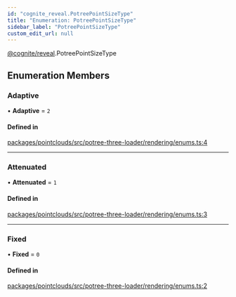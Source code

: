 ```yaml
---
id: "cognite_reveal.PotreePointSizeType"
title: "Enumeration: PotreePointSizeType"
sidebar_label: "PotreePointSizeType"
custom_edit_url: null
---
```


[@cognite/reveal](../modules/cognite_reveal.md).PotreePointSizeType

## Enumeration Members

### Adaptive

• **Adaptive** = ``2``

#### Defined in

[packages/pointclouds/src/potree-three-loader/rendering/enums.ts:4](https://github.com/cognitedata/reveal/blob/8cfa4004b/viewer/packages/pointclouds/src/potree-three-loader/rendering/enums.ts#L4)

___

### Attenuated

• **Attenuated** = ``1``

#### Defined in

[packages/pointclouds/src/potree-three-loader/rendering/enums.ts:3](https://github.com/cognitedata/reveal/blob/8cfa4004b/viewer/packages/pointclouds/src/potree-three-loader/rendering/enums.ts#L3)

___

### Fixed

• **Fixed** = ``0``

#### Defined in

[packages/pointclouds/src/potree-three-loader/rendering/enums.ts:2](https://github.com/cognitedata/reveal/blob/8cfa4004b/viewer/packages/pointclouds/src/potree-three-loader/rendering/enums.ts#L2)
